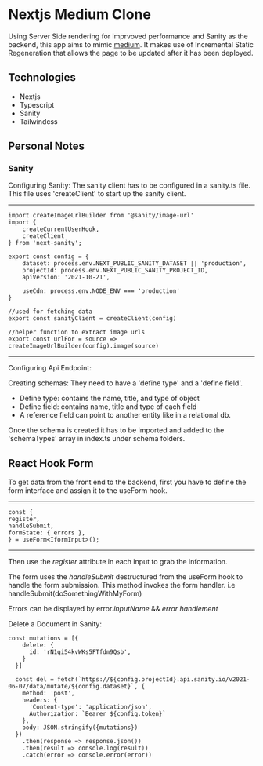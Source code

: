 # Nextjs Medium Clone

Using Server Side rendering for imprvoved performance and Sanity as the backend, this app aims to mimic [medium](https://medium.com/). It makes use of Incremental Static Regeneration that allows the page to be updated after it has been deployed. 
## Technologies

* Nextjs
* Typescript
* Sanity 
* Tailwindcss


## Personal Notes
### Sanity 

Configuring Sanity: 
The sanity client has to be configured in a sanity.ts file. This file uses 'createClient' to start up the sanity client. 

---
    import createImageUrlBuilder from '@sanity/image-url'
    import {
        createCurrentUserHook,
        createClient
    } from 'next-sanity';

    export const config = {
        dataset: process.env.NEXT_PUBLIC_SANITY_DATASET || 'production',
        projectId: process.env.NEXT_PUBLIC_SANITY_PROJECT_ID, 
        apiVersion: '2021-10-21',

        useCdn: process.env.NODE_ENV === 'production'
    }

    //used for fetching data 
    export const sanityClient = createClient(config)

    //helper function to extract image urls
    export const urlFor = source => createImageUrlBuilder(config).image(source)
---

Configuring Api Endpoint: 

Creating schemas: 
They need to have a 'define type' and a 'define field'. 

* Define type: contains the name, title, and type of object
* Define field: contains name, title and type of each field
* A reference field can point to another entity like in a relational db. 

Once the schema is created it has to be imported and added to the 'schemaTypes' array in index.ts under schema folders.  

## React Hook Form 
To get data from the front end to the backend, first you have to define the form interface and assign it to the useForm hook.

---

    const {
    register,
    handleSubmit,
    formState: { errors },
    } = useForm<IformInput>();

---

Then use the *register* attribute in each input to grab the information. 

The form uses the *handleSubmit* destructured from the useForm hook to handle the form submission. This method invokes the form handler. i.e handleSubmit(doSomethingWithMyForm)

Errors can be displayed by error.*inputName* && *error handlement*

Delete a Document in Sanity:

    const mutations = [{
        delete: {
          id: 'rN1qi54kvWKs5FTfdm9Qsb',
        }
      }]
      
      const del = fetch(`https://${config.projectId}.api.sanity.io/v2021-06-07/data/mutate/${config.dataset}`, {
        method: 'post',
        headers: {
          'Content-type': 'application/json',
          Authorization: `Bearer ${config.token}`
        },
        body: JSON.stringify({mutations})
      })
        .then(response => response.json())
        .then(result => console.log(result))
        .catch(error => console.error(error))